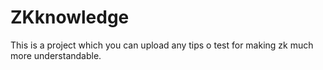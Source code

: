 ZKknowledge
===========

This is a project which you can upload any tips o test for making zk much more understandable.
